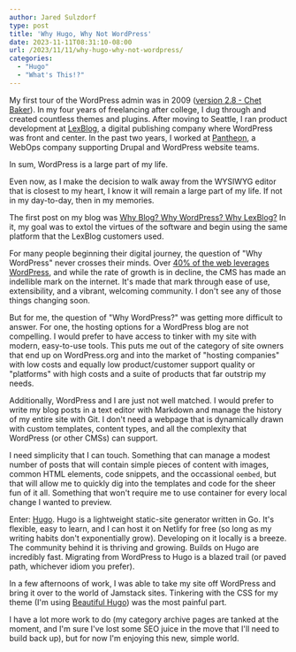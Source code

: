 ```yaml
---
author: Jared Sulzdorf
type: post
title: 'Why Hugo, Why Not WordPress'
date: 2023-11-11T08:31:10-08:00
url: /2023/11/11/why-hugo-why-not-wordpress/
categories:
  - "Hugo"
  - "What's This!?"
---
```

My first tour of the WordPress admin was in 2009 ([version 2.8 - Chet Baker](https://wordpress.org/documentation/wordpress-version/version-2-8/)). In my four years of freelancing after college, I dug through and created countless themes and plugins. After moving to Seattle, I ran product development at [LexBlog](https://www.lexblog.com/), a digital publishing company where WordPress was front and center. In the past two years, I worked at [Pantheon](https://pantheon.io/), a WebOps company supporting Drupal and WordPress website teams.

In sum, WordPress is a large part of my life.

Even now, as I make the decision to walk away from the WYSIWYG editor that is closest to my heart, I know it will remain a large part of my life. If not in my day-to-day, then in my memories. 

<!--more-->

The first post on my blog was [Why Blog? Why WordPress? Why LexBlog?](https://www.jsulz.com/2016/01/13/why-wordpress-why-lexblog-why-blog/) In it, my goal was to extol the virtues of the software and begin using the same platform that the LexBlog customers used.

For many people beginning their digital journey, the question of "Why WordPress" never crosses their minds. Over [40% of the web leverages WordPress](https://w3techs.com/technologies/details/cm-wordpress), and while the rate of growth is in decline, the CMS has made an indellible mark on the internet. It's made that mark through ease of use, extensibility, and a vibrant, welcoming community. I don't see any of those things changing soon. 

But for me, the question of "Why WordPress?" was getting more difficult to answer. For one, the hosting options for a WordPress blog are not compelling. I would prefer to have access to tinker with my site with modern, easy-to-use tools. This puts me out of the category of site owners that end up on WordPress.org and into the market of "hosting companies" with low costs and equally low product/customer support quality or "platforms" with high costs and a suite of products that far outstrip my needs. 

Additionally, WordPress and I are just not well matched. I would prefer to  write my blog posts in a text editor with Markdown and manage the history of my entire site with Git. I don't need a webpage that is dynamically drawn with custom templates, content types, and all the complexity that WordPress (or other CMSs) can support. 

I need simplicity that I can touch. Something that can manage a modest number of posts that will contain simple pieces of content with images, common HTML elements, code snippets, and the occassional `oembed`, but that will allow me to quickly dig into the templates and code for the sheer fun of it all. Something that won't require me to use container for every local change I wanted to preview. 

Enter: [Hugo](https://gohugo.io/). Hugo is a lightweight static-site generator written in Go. It's flexible, easy to learn, and I can host it on Netlify for free (so long as my writing habits don't exponentially grow). Developing on it locally is a breeze. The community behind it is thriving and growing. Builds on Hugo are incredibly fast. Migrating from WordPress to Hugo is a blazed trail (or paved path, whichever idiom you prefer). 

In a few afternoons of work, I was able to take my site off WordPress and bring it over to the world of Jamstack sites. Tinkering with the CSS for my theme (I'm using [Beautiful Hugo](https://github.com/halogenica/beautifulhugo)) was the most painful part. 

I have a lot more work to do (my category archive pages are tanked at the moment, and I'm sure I've lost some SEO juice in the move that I'll need to build back up), but for now I'm enjoying this new, simple world. 
